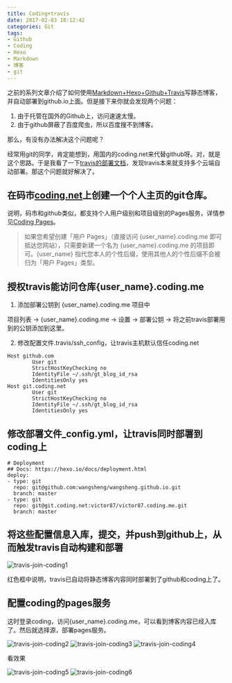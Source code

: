 ```yaml
---
title: Coding+travis
date: 2017-02-03 18:12:42
categories: Git
tags:
- Github
- Coding
- Hexo
- Markdown
- 博客
- git
---
```


之前的系列文章介绍了如何使用[Markdown+Hexo+Github+Travis](http://victor87.coding.me/2016/04/07/Github-Hexo-travis/)写静态博客，并自动部署到github.io上面。但是接下来你就会发现两个问题：

1. 由于托管在国外的Github上，访问速速太慢。
1. 由于github屏蔽了百度爬虫，所以百度搜不到博客。

那么，有没有办法解决这个问题呢？

经常用git的同学，肯定能想到，用国内的coding.net来代替github呀。对，就是这个思路。于是我看了一下[travis的部署文档](https://hexo.io/docs/deployment.html)，发现travis本来就支持多个云端自动部署。那这个问题就好解决了。

## 在码市[coding.net](https://coding.net/)上创建一个个人主页的git仓库。

说明，码市和github类似，都支持个人用户级别和项目级别的Pages服务，详情参见[Coding Pages](https://coding.net/help/doc/pages/index.html)。
> 如果您希望创建「用户 Pages」（直接访问 {user_name}.coding.me 即可抵达您网站），只需要新建一个名为 {user_name}.coding.me 的项目即可。{user_name} 指代您本人的个性后缀，使用其他人的个性后缀不会被归为「用户 Pages」类型。

## 授权travis能访问仓库{user_name}.coding.me

1. 添加部署公钥到 {user_name}.coding.me 项目中

项目列表 -> {user_name}.coding.me -> 设置 -> 部署公钥 -> 将之前travis部署用到的公钥添加到这里。

2. 修改配置文件.travis/ssh_config，让travis主机默认信任coding.net

~~~
Host github.com
        User git
        StrictHostKeyChecking no
        IdentityFile ~/.ssh/gt_blog_id_rsa
        IdentitiesOnly yes
Host git.coding.net
        User git
        StrictHostKeyChecking no
        IdentityFile ~/.ssh/gt_blog_id_rsa
        IdentitiesOnly yes
~~~

## 修改部署文件_config.yml，让travis同时部署到coding上

~~~
# Deployment
## Docs: https://hexo.io/docs/deployment.html
deploy:
- type: git
  repo: git@github.com:wangsheng/wangsheng.github.io.git
  branch: master
- type: git
  repo: git@git.coding.net:victor87/victor87.coding.me.git
  branch: master
~~~

## 将这些配置信息入库，提交，并push到github上，从而触发travis自动构建和部署

![travis-join-coding1](http://img.iaquam.com/image/travis-join-coding1.png)

红色框中说明，travis已自动将静态博客内容同时部署到了github和coding上了。

## 配置coding的pages服务

这时登录coding，访问{user_name}.coding.me，可以看到博客内容已经入库了。然后就选择源，部署pages服务。

![travis-join-coding2](http://img.iaquam.com/image/travis-join-coding2.png)
![travis-join-coding3](http://img.iaquam.com/image/travis-join-coding3.png)
![travis-join-coding4](http://img.iaquam.com/image/travis-join-coding4.png)

看效果

![travis-join-coding5](http://img.iaquam.com/image/travis-join-coding5.png)
![travis-join-coding6](http://img.iaquam.com/image/travis-join-coding6.png)